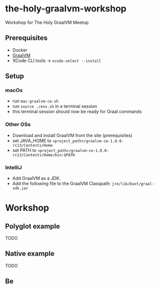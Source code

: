# the-holy-graalvm-workshop

Workshop for The Holy GraalVM Meetup


## Prerequisites

* Docker
* [GraalVM](http://www.graalvm.org/docs/getting-started/)
* XCode CLI tools -> `xcode-select --install`

## Setup

### macOs

* run `mac-graalvm-ce.sh`
* run `source ./env.sh` in a terminal session
* this terminal session should now be ready for Graal commands

### Other OSs

* Download and install GraalVM from the site (prerequisites)
* set JAVA_HOME to `<project_path>/graalvm-ce-1.0.0-rc13/Contents/Home`
* set PATH to `<project_path>/graalvm-ce-1.0.0-rc13/Contents/Home/bin:$PATH`

### IntelliJ

* Add GraalVM as a JDK.
* Add the following file to the GraalVM Classpath: `jre/lib/boot/graal-sdk.jar`

# Workshop 

## Polyglot example

TODO

## Native example

TODO

## Be